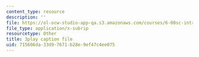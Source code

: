 ```yaml
---
content_type: resource
description: ''
file: https://ol-ocw-studio-app-qa.s3.amazonaws.com/courses/6-00sc-introduction-to-computer-science-and-programming-spring-2011/715606da33d97671b28e9ef47c4ee075_yVkt3Px4KHA.srt
file_type: application/x-subrip
resourcetype: Other
title: 3play caption file
uid: 715606da-33d9-7671-b28e-9ef47c4ee075
---
```


